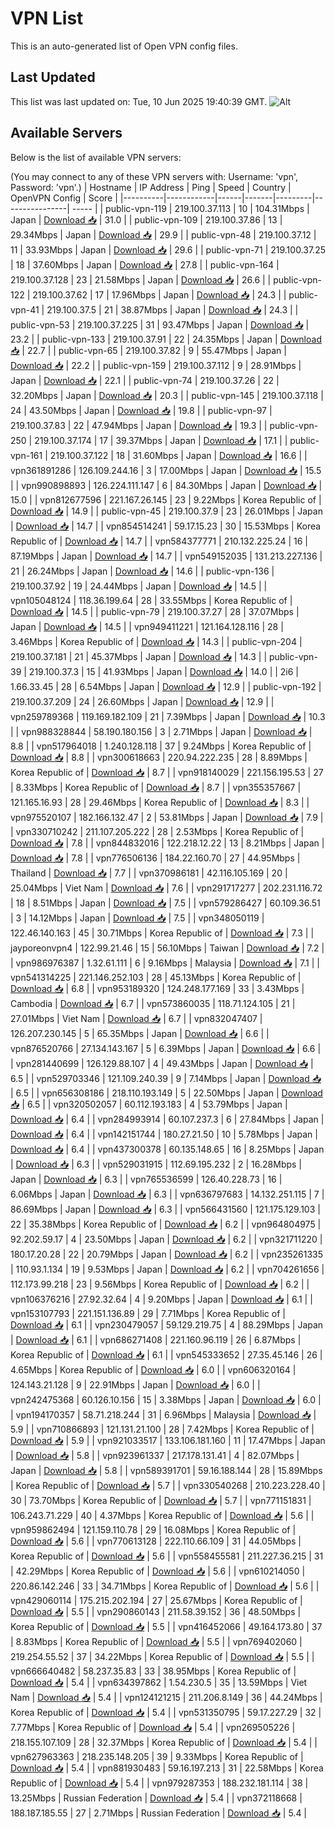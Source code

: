 # VPN List

This is an auto-generated list of Open VPN config files.

## Last Updated

This list was last updated on: Tue, 10 Jun 2025 19:40:39 GMT.
![Alt](https://repobeats.axiom.co/api/embed/186b98318ef1479477931607c1ad7d823f12451f.svg "Repobeats analytics image")

## Available Servers

Below is the list of available VPN servers:

(You may connect to any of these VPN servers with: Username: 'vpn', Password: 'vpn'.)
| Hostname | IP Address | Ping | Speed | Country | OpenVPN Config | Score |
|----------|------------|------|-------|---------|----------------| ----- |
| public-vpn-119 | 219.100.37.113 | 10 | 104.31Mbps | Japan | [Download 📥](./configs/server_0_JP.ovpn) | 31.0 |
| public-vpn-109 | 219.100.37.86 | 13 | 29.34Mbps | Japan | [Download 📥](./configs/server_1_JP.ovpn) | 29.9 |
| public-vpn-48 | 219.100.37.12 | 11 | 33.93Mbps | Japan | [Download 📥](./configs/server_2_JP.ovpn) | 29.6 |
| public-vpn-71 | 219.100.37.25 | 18 | 37.60Mbps | Japan | [Download 📥](./configs/server_3_JP.ovpn) | 27.8 |
| public-vpn-164 | 219.100.37.128 | 23 | 21.58Mbps | Japan | [Download 📥](./configs/server_4_JP.ovpn) | 26.6 |
| public-vpn-122 | 219.100.37.62 | 17 | 17.96Mbps | Japan | [Download 📥](./configs/server_5_JP.ovpn) | 24.3 |
| public-vpn-41 | 219.100.37.5 | 21 | 38.87Mbps | Japan | [Download 📥](./configs/server_6_JP.ovpn) | 24.3 |
| public-vpn-53 | 219.100.37.225 | 31 | 93.47Mbps | Japan | [Download 📥](./configs/server_7_JP.ovpn) | 23.2 |
| public-vpn-133 | 219.100.37.91 | 22 | 24.35Mbps | Japan | [Download 📥](./configs/server_8_JP.ovpn) | 22.7 |
| public-vpn-65 | 219.100.37.82 | 9 | 55.47Mbps | Japan | [Download 📥](./configs/server_9_JP.ovpn) | 22.2 |
| public-vpn-159 | 219.100.37.112 | 9 | 28.91Mbps | Japan | [Download 📥](./configs/server_10_JP.ovpn) | 22.1 |
| public-vpn-74 | 219.100.37.26 | 22 | 32.20Mbps | Japan | [Download 📥](./configs/server_11_JP.ovpn) | 20.3 |
| public-vpn-145 | 219.100.37.118 | 24 | 43.50Mbps | Japan | [Download 📥](./configs/server_12_JP.ovpn) | 19.8 |
| public-vpn-97 | 219.100.37.83 | 22 | 47.94Mbps | Japan | [Download 📥](./configs/server_13_JP.ovpn) | 19.3 |
| public-vpn-250 | 219.100.37.174 | 17 | 39.37Mbps | Japan | [Download 📥](./configs/server_14_JP.ovpn) | 17.1 |
| public-vpn-161 | 219.100.37.122 | 18 | 31.60Mbps | Japan | [Download 📥](./configs/server_15_JP.ovpn) | 16.6 |
| vpn361891286 | 126.109.244.16 | 3 | 17.00Mbps | Japan | [Download 📥](./configs/server_16_JP.ovpn) | 15.5 |
| vpn990898893 | 126.224.111.147 | 6 | 84.30Mbps | Japan | [Download 📥](./configs/server_17_JP.ovpn) | 15.0 |
| vpn812677596 | 221.167.26.145 | 23 | 9.22Mbps | Korea Republic of | [Download 📥](./configs/server_18_KR.ovpn) | 14.9 |
| public-vpn-45 | 219.100.37.9 | 23 | 26.01Mbps | Japan | [Download 📥](./configs/server_19_JP.ovpn) | 14.7 |
| vpn854514241 | 59.17.15.23 | 30 | 15.53Mbps | Korea Republic of | [Download 📥](./configs/server_20_KR.ovpn) | 14.7 |
| vpn584377771 | 210.132.225.24 | 16 | 87.19Mbps | Japan | [Download 📥](./configs/server_21_JP.ovpn) | 14.7 |
| vpn549152035 | 131.213.227.136 | 21 | 26.24Mbps | Japan | [Download 📥](./configs/server_22_JP.ovpn) | 14.6 |
| public-vpn-136 | 219.100.37.92 | 19 | 24.44Mbps | Japan | [Download 📥](./configs/server_23_JP.ovpn) | 14.5 |
| vpn105048124 | 118.36.199.64 | 28 | 33.55Mbps | Korea Republic of | [Download 📥](./configs/server_24_KR.ovpn) | 14.5 |
| public-vpn-79 | 219.100.37.27 | 28 | 37.07Mbps | Japan | [Download 📥](./configs/server_25_JP.ovpn) | 14.5 |
| vpn949411221 | 121.164.128.116 | 28 | 3.46Mbps | Korea Republic of | [Download 📥](./configs/server_26_KR.ovpn) | 14.3 |
| public-vpn-204 | 219.100.37.181 | 21 | 45.37Mbps | Japan | [Download 📥](./configs/server_27_JP.ovpn) | 14.3 |
| public-vpn-39 | 219.100.37.3 | 15 | 41.93Mbps | Japan | [Download 📥](./configs/server_28_JP.ovpn) | 14.0 |
| 2i6 | 1.66.33.45 | 28 | 6.54Mbps | Japan | [Download 📥](./configs/server_29_JP.ovpn) | 12.9 |
| public-vpn-192 | 219.100.37.209 | 24 | 26.60Mbps | Japan | [Download 📥](./configs/server_30_JP.ovpn) | 12.9 |
| vpn259789368 | 119.169.182.109 | 21 | 7.39Mbps | Japan | [Download 📥](./configs/server_31_JP.ovpn) | 10.3 |
| vpn988328844 | 58.190.180.156 | 3 | 2.71Mbps | Japan | [Download 📥](./configs/server_32_JP.ovpn) | 8.8 |
| vpn517964018 | 1.240.128.118 | 37 | 9.24Mbps | Korea Republic of | [Download 📥](./configs/server_33_KR.ovpn) | 8.8 |
| vpn300618663 | 220.94.222.235 | 28 | 8.89Mbps | Korea Republic of | [Download 📥](./configs/server_34_KR.ovpn) | 8.7 |
| vpn918140029 | 221.156.195.53 | 27 | 8.33Mbps | Korea Republic of | [Download 📥](./configs/server_35_KR.ovpn) | 8.7 |
| vpn355357667 | 121.165.16.93 | 28 | 29.46Mbps | Korea Republic of | [Download 📥](./configs/server_36_KR.ovpn) | 8.3 |
| vpn975520107 | 182.166.132.47 | 2 | 53.81Mbps | Japan | [Download 📥](./configs/server_37_JP.ovpn) | 7.9 |
| vpn330710242 | 211.107.205.222 | 28 | 2.53Mbps | Korea Republic of | [Download 📥](./configs/server_38_KR.ovpn) | 7.8 |
| vpn844832016 | 122.218.12.22 | 13 | 8.21Mbps | Japan | [Download 📥](./configs/server_39_JP.ovpn) | 7.8 |
| vpn776506136 | 184.22.160.70 | 27 | 44.95Mbps | Thailand | [Download 📥](./configs/server_40_TH.ovpn) | 7.7 |
| vpn370986181 | 42.116.105.169 | 20 | 25.04Mbps | Viet Nam | [Download 📥](./configs/server_41_VN.ovpn) | 7.6 |
| vpn291717277 | 202.231.116.72 | 18 | 8.51Mbps | Japan | [Download 📥](./configs/server_42_JP.ovpn) | 7.5 |
| vpn579286427 | 60.109.36.51 | 3 | 14.12Mbps | Japan | [Download 📥](./configs/server_43_JP.ovpn) | 7.5 |
| vpn348050119 | 122.46.140.163 | 45 | 30.71Mbps | Korea Republic of | [Download 📥](./configs/server_44_KR.ovpn) | 7.3 |
| jayporeonvpn4 | 122.99.21.46 | 15 | 56.10Mbps | Taiwan | [Download 📥](./configs/server_45_TW.ovpn) | 7.2 |
| vpn986976387 | 1.32.61.111 | 6 | 9.16Mbps | Malaysia | [Download 📥](./configs/server_46_MY.ovpn) | 7.1 |
| vpn541314225 | 221.146.252.103 | 28 | 45.13Mbps | Korea Republic of | [Download 📥](./configs/server_47_KR.ovpn) | 6.8 |
| vpn953189320 | 124.248.177.169 | 33 | 3.43Mbps | Cambodia | [Download 📥](./configs/server_48_KH.ovpn) | 6.7 |
| vpn573860035 | 118.71.124.105 | 21 | 27.01Mbps | Viet Nam | [Download 📥](./configs/server_49_VN.ovpn) | 6.7 |
| vpn832047407 | 126.207.230.145 | 5 | 65.35Mbps | Japan | [Download 📥](./configs/server_50_JP.ovpn) | 6.6 |
| vpn876520766 | 27.134.143.167 | 5 | 6.39Mbps | Japan | [Download 📥](./configs/server_51_JP.ovpn) | 6.6 |
| vpn281440699 | 126.129.88.107 | 4 | 49.43Mbps | Japan | [Download 📥](./configs/server_52_JP.ovpn) | 6.5 |
| vpn529703346 | 121.109.240.39 | 9 | 7.14Mbps | Japan | [Download 📥](./configs/server_53_JP.ovpn) | 6.5 |
| vpn656308186 | 218.110.193.149 | 5 | 22.50Mbps | Japan | [Download 📥](./configs/server_54_JP.ovpn) | 6.5 |
| vpn320502057 | 60.112.193.183 | 4 | 53.79Mbps | Japan | [Download 📥](./configs/server_55_JP.ovpn) | 6.4 |
| vpn284993914 | 60.107.237.3 | 6 | 27.84Mbps | Japan | [Download 📥](./configs/server_56_JP.ovpn) | 6.4 |
| vpn142151744 | 180.27.21.50 | 10 | 5.78Mbps | Japan | [Download 📥](./configs/server_57_JP.ovpn) | 6.4 |
| vpn437300378 | 60.135.148.65 | 16 | 8.25Mbps | Japan | [Download 📥](./configs/server_58_JP.ovpn) | 6.3 |
| vpn529031915 | 112.69.195.232 | 2 | 16.28Mbps | Japan | [Download 📥](./configs/server_59_JP.ovpn) | 6.3 |
| vpn765536599 | 126.40.228.73 | 16 | 6.06Mbps | Japan | [Download 📥](./configs/server_60_JP.ovpn) | 6.3 |
| vpn636797683 | 14.132.251.115 | 7 | 86.69Mbps | Japan | [Download 📥](./configs/server_61_JP.ovpn) | 6.3 |
| vpn566431560 | 121.175.129.103 | 22 | 35.38Mbps | Korea Republic of | [Download 📥](./configs/server_62_KR.ovpn) | 6.2 |
| vpn964804975 | 92.202.59.17 | 4 | 23.50Mbps | Japan | [Download 📥](./configs/server_63_JP.ovpn) | 6.2 |
| vpn321711220 | 180.17.20.28 | 22 | 20.79Mbps | Japan | [Download 📥](./configs/server_64_JP.ovpn) | 6.2 |
| vpn235261335 | 110.93.1.134 | 19 | 9.53Mbps | Japan | [Download 📥](./configs/server_65_JP.ovpn) | 6.2 |
| vpn704261656 | 112.173.99.218 | 23 | 9.56Mbps | Korea Republic of | [Download 📥](./configs/server_66_KR.ovpn) | 6.2 |
| vpn106376216 | 27.92.32.64 | 4 | 9.20Mbps | Japan | [Download 📥](./configs/server_67_JP.ovpn) | 6.1 |
| vpn153107793 | 221.151.136.89 | 29 | 7.71Mbps | Korea Republic of | [Download 📥](./configs/server_68_KR.ovpn) | 6.1 |
| vpn230479057 | 59.129.219.75 | 4 | 88.29Mbps | Japan | [Download 📥](./configs/server_69_JP.ovpn) | 6.1 |
| vpn686271408 | 221.160.96.119 | 26 | 6.87Mbps | Korea Republic of | [Download 📥](./configs/server_70_KR.ovpn) | 6.1 |
| vpn545333652 | 27.35.45.146 | 26 | 4.65Mbps | Korea Republic of | [Download 📥](./configs/server_71_KR.ovpn) | 6.0 |
| vpn606320164 | 124.143.21.128 | 9 | 22.91Mbps | Japan | [Download 📥](./configs/server_72_JP.ovpn) | 6.0 |
| vpn242475368 | 60.126.10.156 | 15 | 3.38Mbps | Japan | [Download 📥](./configs/server_73_JP.ovpn) | 6.0 |
| vpn194170357 | 58.71.218.244 | 31 | 6.96Mbps | Malaysia | [Download 📥](./configs/server_74_MY.ovpn) | 5.9 |
| vpn710866893 | 121.131.21.100 | 28 | 7.42Mbps | Korea Republic of | [Download 📥](./configs/server_75_KR.ovpn) | 5.9 |
| vpn921033517 | 133.106.181.160 | 11 | 17.47Mbps | Japan | [Download 📥](./configs/server_76_JP.ovpn) | 5.8 |
| vpn923961337 | 217.178.131.41 | 4 | 82.07Mbps | Japan | [Download 📥](./configs/server_77_JP.ovpn) | 5.8 |
| vpn589391701 | 59.16.188.144 | 28 | 15.89Mbps | Korea Republic of | [Download 📥](./configs/server_78_KR.ovpn) | 5.7 |
| vpn330540268 | 210.223.228.40 | 30 | 73.70Mbps | Korea Republic of | [Download 📥](./configs/server_79_KR.ovpn) | 5.7 |
| vpn771151831 | 106.243.71.229 | 40 | 4.37Mbps | Korea Republic of | [Download 📥](./configs/server_80_KR.ovpn) | 5.6 |
| vpn959862494 | 121.159.110.78 | 29 | 16.08Mbps | Korea Republic of | [Download 📥](./configs/server_81_KR.ovpn) | 5.6 |
| vpn770613128 | 222.110.66.109 | 31 | 44.05Mbps | Korea Republic of | [Download 📥](./configs/server_82_KR.ovpn) | 5.6 |
| vpn558455581 | 211.227.36.215 | 31 | 42.29Mbps | Korea Republic of | [Download 📥](./configs/server_83_KR.ovpn) | 5.6 |
| vpn610214050 | 220.86.142.246 | 33 | 34.71Mbps | Korea Republic of | [Download 📥](./configs/server_84_KR.ovpn) | 5.6 |
| vpn429060114 | 175.215.202.194 | 27 | 25.67Mbps | Korea Republic of | [Download 📥](./configs/server_85_KR.ovpn) | 5.5 |
| vpn290860143 | 211.58.39.152 | 36 | 48.50Mbps | Korea Republic of | [Download 📥](./configs/server_86_KR.ovpn) | 5.5 |
| vpn416452066 | 49.164.173.80 | 37 | 8.83Mbps | Korea Republic of | [Download 📥](./configs/server_87_KR.ovpn) | 5.5 |
| vpn769402060 | 219.254.55.52 | 37 | 34.22Mbps | Korea Republic of | [Download 📥](./configs/server_88_KR.ovpn) | 5.5 |
| vpn666640482 | 58.237.35.83 | 33 | 38.95Mbps | Korea Republic of | [Download 📥](./configs/server_89_KR.ovpn) | 5.4 |
| vpn634397862 | 1.54.230.5 | 35 | 13.59Mbps | Viet Nam | [Download 📥](./configs/server_90_VN.ovpn) | 5.4 |
| vpn124121215 | 211.206.8.149 | 36 | 44.24Mbps | Korea Republic of | [Download 📥](./configs/server_91_KR.ovpn) | 5.4 |
| vpn531350795 | 59.17.227.29 | 32 | 7.77Mbps | Korea Republic of | [Download 📥](./configs/server_92_KR.ovpn) | 5.4 |
| vpn269505226 | 218.155.107.109 | 28 | 32.37Mbps | Korea Republic of | [Download 📥](./configs/server_93_KR.ovpn) | 5.4 |
| vpn627963363 | 218.235.148.205 | 39 | 9.33Mbps | Korea Republic of | [Download 📥](./configs/server_94_KR.ovpn) | 5.4 |
| vpn881930483 | 59.16.197.213 | 31 | 22.58Mbps | Korea Republic of | [Download 📥](./configs/server_95_KR.ovpn) | 5.4 |
| vpn979287353 | 188.232.181.114 | 38 | 13.25Mbps | Russian Federation | [Download 📥](./configs/server_96_RU.ovpn) | 5.4 |
| vpn372118668 | 188.187.185.55 | 27 | 2.71Mbps | Russian Federation | [Download 📥](./configs/server_97_RU.ovpn) | 5.4 |
